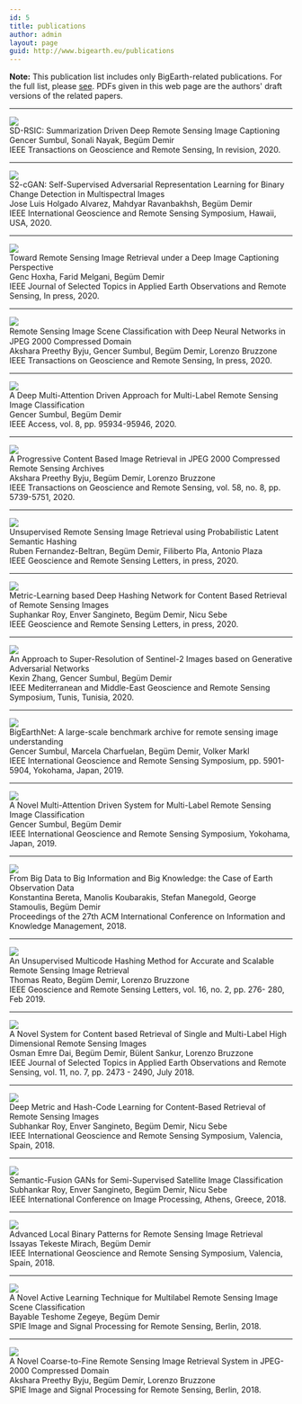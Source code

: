 ```yaml
---
id: 5
title: publications
author: admin
layout: page
guid: http://www.bigearth.eu/publications
---
```

<div class="bg-faded p-4 my-4">
	<div class="bg-faded p-4 my-4">
		<p>
			<b>Note:</b> This publication list includes only BigEarth-related publications. For the full list, please <a href="http://begumdemir.com/papers.html" target="_blank">see</a>. PDFs given in this web page are the authors' draft versions of the related papers.
		</p>
		<hr />
		<div class="row">
			<div class="col-lg-3 col-lg-12-pull">
				<img class="publication-image mx-auto d-block" src="assets/publications/images/SD-RSIC.jpg">
			</div>
			<div class="col-lg-9 col-lg-12-push">
				<span class="publication-title">SD-RSIC: Summarization Driven Deep Remote Sensing Image Captioning</span><br />
				Gencer Sumbul, Sonali Nayak, Begüm Demir<br />
				IEEE Transactions on Geoscience and Remote Sensing, In revision, 2020.<br />
				<a class="publication-icon" href="https://arxiv.org/pdf/2006.08432.pdf" target="_blank"><i class="fa fa-file-pdf-o text-color-be"></i></a>
			</div>
		</div>
		<hr />
		<div class="row">
			<div class="col-lg-3 col-lg-12-pull">
				<img class="publication-image mx-auto d-block" src="assets/publications/images/S2-cGAN.jpg">
			</div>
			<div class="col-lg-9 col-lg-12-push">
				<span class="publication-title">S2-cGAN: Self-Supervised Adversarial Representation Learning for Binary Change Detection in Multispectral Images</span> <br />
				Jose Luis Holgado Alvarez, Mahdyar Ravanbakhsh, Begüm Demir<br />
				IEEE International Geoscience and Remote Sensing Symposium, Hawaii, USA, 2020.<br />
				<a class="publication-icon" href="https://arxiv.org/abs/2007.02565" target="_blank"><i class="fa fa-file-pdf-o text-color-be"></i></a>
				<a class="publication-icon" href="https://gitlab.tubit.tu-berlin.de/rsim/S2-cGAN" target="_blank"><i class="fa fa-github text-color-be"></i></a>
			</div>
		</div>
		<hr />
		<div class="row">
			<div class="col-lg-3 col-lg-12-pull">
				<img class="publication-image mx-auto d-block" src="assets/publications/images/HoxhaDemirMelgani.png">
			</div>
			<div class="col-lg-9 col-lg-12-push">
				<span class="publication-title">Toward Remote Sensing Image Retrieval under a Deep Image Captioning Perspective</span> <br />
				Genc Hoxha, Farid Melgani, Begüm Demir<br />
				IEEE Journal of Selected Topics in Applied Earth Observations and Remote Sensing, In press, 2020.<br />
				<a class="publication-icon" href="https://ieeexplore.ieee.org/stamp/stamp.jsp?tp=&arnumber=9154525" target="_blank"><i class="fa fa-file-pdf-o text-color-be"></i></a>
			</div>
		</div>
		<hr />
		<div class="row">
			<div class="col-lg-3 col-lg-12-pull">
				<img class="publication-image mx-auto d-block" src="assets/publications/images/JPEG2000-Compressed-ByjuSumbulDemirBruzzone.png">
			</div>
			<div class="col-lg-9 col-lg-12-push">
				<span class="publication-title">Remote Sensing Image Scene Classiﬁcation with Deep Neural Networks in JPEG 2000 Compressed Domain</span> <br />
				Akshara Preethy Byju, Gencer Sumbul, Begüm Demir, Lorenzo Bruzzone<br />
				IEEE Transactions on Geoscience and Remote Sensing, In press, 2020.<br />
				<a class="publication-icon" href="https://arxiv.org/abs/2006.11529" target="_blank"><i class="fa fa-file-pdf-o text-color-be"></i></a>
			</div>
		</div>
		<hr />
		<div class="row">
			<div class="col-lg-3 col-lg-12-pull">
				<img class="publication-image mx-auto d-block" src="assets/publications/images/MAML-RSIC.jpg">
			</div>
			<div class="col-lg-9 col-lg-12-push">
				<span class="publication-title">A Deep Multi-Attention Driven Approach for Multi-Label Remote Sensing Image Classification</span> <br />
				Gencer Sumbul, Begüm Demir<br />
				IEEE Access, vol. 8, pp. 95934-95946, 2020.<br />
				<a class="publication-icon" href="https://ieeexplore.ieee.org/stamp/stamp.jsp?tp=&arnumber=9096309" target="_blank"><i class="fa fa-file-pdf-o text-color-be"></i></a>
				<a class="publication-icon" href="https://gitlab.tubit.tu-berlin.de/rsim/MAML-RSIC" target="_blank"><i class="fa fa-github text-color-be"></i></a>
			</div>
		</div>
		<hr />
		<div class="row">
			<div class="col-lg-3 col-lg-12-pull">
				<img class="publication-image mx-auto d-block" src="./assets/images/bigearth.png">
			</div>
			<div class="col-lg-9 col-lg-12-push">
				<span class="publication-title">A Progressive Content Based Image Retrieval in JPEG 2000 Compressed Remote Sensing Archives</span> <br />
				Akshara Preethy Byju, Begüm Demir, Lorenzo Bruzzone<br />
				IEEE Transactions on Geoscience and Remote Sensing, vol. 58, no. 8, pp. 5739-5751, 2020.<br />
				<a class="publication-icon" href="assets/publications/pdfs/PCBIR_2020.pdf" target="_blank"><i class="fa fa-file-pdf-o text-color-be"></i></a>
			</div>
		</div>
		<hr />
		<div class="row">
			<div class="col-lg-3 col-lg-12-pull">
				<img class="publication-image mx-auto d-block" src="assets/publications/images/URSIRuPLSH.png">
			</div>
			<div class="col-lg-9 col-lg-12-push">
				<span class="publication-title">Unsupervised Remote Sensing Image Retrieval using Probabilistic Latent Semantic Hashing</span><br />
				Ruben Fernandez-Beltran, Begüm Demir, Filiberto Pla, Antonio Plaza<br />
				IEEE Geoscience and Remote Sensing Letters, in press, 2020.<br />
				<a class="publication-icon" href="assets/publications/pdfs/GRSL_Probabilistic_Latent_Semantic_Hashing_Codes_2020.pdf" target="_blank"><i class="fa fa-file-pdf-o text-color-be"></i></a>
			</div>
		</div>
		<hr />
		<div class="row">
			<div class="col-lg-3 col-lg-12-pull">
				<img class="publication-image mx-auto d-block" src="assets/publications/images/MiLAN.png">
			</div>
			<div class="col-lg-9 col-lg-12-push">
				<span class="publication-title">Metric-Learning based Deep Hashing Network for Content Based Retrieval of Remote Sensing Images</span><br />
				Suphankar Roy, Enver Sangineto, Begüm Demir, Nicu Sebe<br />
				IEEE Geoscience and Remote Sensing Letters, in press, 2020.<br />
				<a class="publication-icon" href="https://arxiv.org/abs/1904.01258" target="_blank"><i class="fa fa-file-pdf-o text-color-be"></i></a>
			</div>
		</div>
		<hr />
		<div class="row">
			<div class="col-lg-3 col-lg-12-pull">
				<img class="publication-image mx-auto d-block" src="assets/publications/images/SR-GAN.jpg">
			</div>
			<div class="col-lg-9 col-lg-12-push">
				<span class="publication-title">An Approach to Super-Resolution of Sentinel-2 Images based on Generative Adversarial Networks</span> <br />
				Kexin Zhang, Gencer Sumbul, Begüm Demir<br />
				IEEE Mediterranean and Middle-East Geoscience and Remote Sensing Symposium, Tunis, Tunisia, 2020.<br />
				<a class="publication-icon" href="https://arxiv.org/pdf/1912.06013.pdf" target="_blank"><i class="fa fa-file-pdf-o text-color-be"></i></a>
			</div>
		</div>
		<hr />
		<div class="row">
			<div class="col-lg-3 col-lg-12-pull">
				<img class="publication-image mx-auto d-block" src="assets/publications/images/BigEarthNet_IGARSS_2019.png">
			</div>
			<div class="col-lg-9 col-lg-12-push">
				<span class="publication-title">BigEarthNet: A large-scale benchmark archive for remote sensing image understanding</span> <br />
				Gencer Sumbul, Marcela Charfuelan, Begüm Demir, Volker Markl<br />
				IEEE International Geoscience and Remote Sensing Symposium, pp. 5901-5904, Yokohama, Japan, 2019.<br />
				<a class="publication-icon" href="assets/publications/pdfs/BigEarthNet_IGARSS_2019.pdf" target="_blank"><i class="fa fa-file-pdf-o text-color-be"></i></a>
 				<a class="publication-icon" href="http://bigearth.net" target="_blank"><i class="fa fa-database text-color-be"></i></a>
			</div>
		</div>
		<hr />
		<div class="row">
			<div class="col-lg-3 col-lg-12-pull">
				<img class="publication-image mx-auto d-block" src="assets/publications/images/CNN_RNN_IGARSS.png">
			</div>
			<div class="col-lg-9 col-lg-12-push">
				<span class="publication-title">A Novel Multi-Attention Driven System for Multi-Label Remote Sensing Image Classification</span> <br />
				Gencer Sumbul, Begüm Demir<br />
				IEEE International Geoscience and Remote Sensing Symposium, Yokohama, Japan, 2019.<br />
				<a class="publication-icon" href="assets/publications/pdfs/CNN_RNN_IGARSS.pdf" target="_blank"><i class="fa fa-file-pdf-o text-color-be"></i></a>
				<a class="publication-icon" href="http://bigearth.net" target="_blank"><i class="fa fa-database text-color-be"></i></a>
			</div>
		</div>
		<hr />
		<div class="row">			
			<div class="col-lg-3 col-lg-12-pull">
				<img class="publication-image mx-auto d-block" src="assets/publications/images/CASEEO-BeretaKoubarakisManegoldStamoulisDemirFinal.png">
			</div>
			<div class="col-lg-9 col-lg-12-push">
				<span class="publication-title">From Big Data to Big Information and Big Knowledge: the Case of Earth Observation Data</span> <br />
				Konstantina Bereta, Manolis Koubarakis, Stefan Manegold, George Stamoulis, Begüm Demir<br />
				Proceedings of the 27th ACM International Conference on Information and Knowledge Management, 2018.<br />
				<a class="publication-icon" href="assets/publications/pdfs/CASEEO-BeretaKoubarakisManegoldStamoulisDemirFinal.pdf" target="_blank"><i class="fa fa-file-pdf-o text-color-be"></i></a>
			</div>
		</div>
		<hr />	
		<div class="row">			
			<div class="col-lg-3 col-lg-12-pull">
				<img class="publication-image mx-auto d-block" src="assets/publications/images/MultiCode-ThomasFinal.png">
			</div>
			<div class="col-lg-9 col-lg-12-push">
				<span class="publication-title">An Unsupervised Multicode Hashing Method for Accurate and Scalable Remote Sensing Image Retrieval</span> <br />
				Thomas Reato, Begüm Demir, Lorenzo Bruzzone <br />
				IEEE Geoscience and Remote Sensing Letters, vol. 16, no. 2, pp. 276- 280, Feb 2019.<br />
				<a class="publication-icon" href="assets/publications/pdfs/MCH-ReatoDemirBruzzone.pdf" target="_blank"><i class="fa fa-file-pdf-o text-color-be"></i></a>
				<a class="publication-icon" href="http://bigearth.eu/datasets.html" target="_blank"><i class="fa fa-database text-color-be"></i></a>
			</div>
		</div>
		<hr />		
		<div class="row">			
			<div class="col-lg-3 col-lg-12-pull">
				<img class="publication-image mx-auto d-block" src="assets/publications/images/BoSV-DaiSankurDemirFinal.png">
			</div>
			<div class="col-lg-9 col-lg-12-push">
				<span class="publication-title">A Novel System for Content based Retrieval of Single and Multi-Label High Dimensional Remote Sensing Images</span> <br />
				Osman Emre Dai, Begüm Demir, Bülent Sankur, Lorenzo Bruzzone <br />
				IEEE Journal of Selected Topics in Applied Earth Observations and Remote Sensing, vol. 11, no. 7, pp.  2473 - 2490, July 2018.<br />
				<a class="publication-icon" href="assets/publications/pdfs/A-Novel-System-for-Content-based-Retrieval-of-Single-and-Multi-Label-High-Dimensional-Remote-Sensing-Images.pdf" target="_blank"><i class="fa fa-file-pdf-o text-color-be"></i></a>
				<a class="publication-icon" href="http://bit.ly/Ankara_HSI_Archive" target="_blank"><i class="fa fa-database text-color-be"></i></a>
			</div>
		</div>
		<hr />
		<div class="row">
			<div class="col-lg-3 col-lg-12-pull">
				<img class="publication-image mx-auto d-block" src="assets/publications/images/MHCLN-RoySanginetoDemirSebeFinal.png" />
			</div>
			<div class="col-lg-9 col-lg-12-push">
				<span class="publication-title">Deep Metric and Hash-Code Learning for Content-Based Retrieval of Remote Sensing Images</span>
				<br />
				Subhankar Roy, Enver Sangineto, Begüm Demir, Nicu Sebe<br />
				IEEE International Geoscience and Remote Sensing Symposium, Valencia, Spain, 2018. <br>
				<a class="publication-icon" href="assets/publications/pdfs/MHCLN-RoySanginetoDemirSebeFinal.pdf" target="_blank"><i class="publication-icon fa fa-file-pdf-o text-color-be"></i></a>
				<a class="publication-icon" href="https://github.com/MLEnthusiast/MHCLN" target="_blank"><i class="fa fa-github text-color-be"></i></a>
			</div>
		</div>
		<hr />
		<div class="row">
			<div class="col-lg-3 col-lg-12-pull">
				<img class="publication-image mx-auto d-block" src="assets/publications/images/SGSSIC-RoySanginetoDemirSebeFinal.jpg" />
			</div>
			<div class="col-lg-9 col-lg-12-push">
				<span class="publication-title">Semantic-Fusion GANs for Semi-Supervised Satellite Image Classification</span>
				<br />
				Subhankar Roy, Enver Sangineto, Begüm Demir, Nicu Sebe<br />
				IEEE International Conference on Image Processing, Athens, Greece, 2018. <br>
				<a class="publication-icon" href="assets/publications/pdfs/SGSSIC-RoySanginetoDemirSebeFinal.pdf" target="_blank"><i class="publication-icon fa fa-file-pdf-o text-color-be"></i></a>
				<a class="publication-icon" href="https://github.com/MLEnthusiast/SFGAN" target="_blank"><i class="fa fa-github text-color-be"></i></a>
			</div>
		</div>
		<hr />
		<div class="row">
			<div class="col-lg-3 col-lg-12-pull">
				<img class="publication-image mx-auto d-block" src="./assets/images/bigearth.png">
			</div>
			<div class="col-lg-9 col-lg-12-push">
				<span class="publication-title">Advanced Local Binary Patterns for Remote Sensing Image Retrieval</span>
				<br />
				Issayas Tekeste Mirach, Begüm Demir<br />
				IEEE International Geoscience and Remote Sensing Symposium, Valencia, Spain, 2018.<br>
				<a class="publication-icon" href="assets/publications/pdfs/Advanced-Local-Binary-Patterns-for-Remote-Sensing-Image-Retrieval.pdf" target="_blank"><i class="publication-icon fa fa-file-pdf-o text-color-be"></i></a>
			</div>
		</div>
		<hr />
		<div class="row">
			<div class="col-lg-3 col-lg-12-pull">
				<img class="publication-image mx-auto d-block" src="assets/publications/images/MLAL-BayableFinal.png" />
			</div>
			<div class="col-lg-9 col-lg-12-push">
				<span class="publication-title">A Novel Active Learning Technique for Multilabel Remote Sensing Image Scene Classification</span>
				<br />
				Bayable Teshome Zegeye, Begüm Demir<br />
				SPIE Image and Signal Processing for Remote Sensing, Berlin, 2018.
			</div>
		</div>
		<hr />
		<div class="row">
			<div class="col-lg-3 col-lg-12-pull">
				<img class="publication-image mx-auto d-block" src="assets/publications/images/CtF-AksharaFinal.png" />
			</div>
			<div class="col-lg-9 col-lg-12-push">
				<span class="publication-title">A Novel Coarse-to-Fine Remote Sensing Image Retrieval System in JPEG-2000 Compressed Domain</span>
				<br />
				Akshara Preethy Byju, Begüm Demir, Lorenzo Bruzzone<br />
				SPIE Image and Signal Processing for Remote Sensing, Berlin, 2018.
			</div>
		</div>
	</div>
</div>

<!-- Modal -->
<!-- The Modal -->
<div id="modalBox" class="modal">
  <span class="close">&times;</span>
  <img class="modal-content" id="modalImg" />
  <div id="caption"></div>
</div>

<script type="text/javascript">
	
// Get the modal
var modal = document.getElementById('modalBox');

// Get the image and insert it inside the modal - use its "alt" text as a caption
// var img = document.getElementById('dspImg');
var modalImg = document.getElementById("modalImg");
var captionText = document.getElementById("caption");

publication_images = document.getElementsByClassName("publication-image");

for (var i = publication_images.length - 1; i >= 0; i--) {
	img = publication_images[i]

	img.onclick = function(){
	    modal.style.display = "block";
	    modalImg.src = this.src;
	    captionText.innerHTML = this.alt;
	}
}

// Get the <span> element that closes the modal
var span = document.getElementsByClassName("close")[0];

// When the user clicks on <span> (x), close the modal
span.onclick = function() { 
    modal.style.display = "none";
}

// When user clicks into the modal, close the modal
modal.addEventListener('click',function(){
 	this.style.display="none";
})

// When user hits ESC, close the modal 
document.addEventListener("keydown", function(event) {
	if (event.keyCode == 27) {
		modal.style.display="none";
	}
})
</script>

<style type="text/css">
 /* Style the Image Used to Trigger the Modal */
.publication-image:hover {
	opacity: 0.7;
	cursor: pointer;
}

/* The Modal (background) */
.modal {
    display: none; /* Hidden by default */
    position: fixed; /* Stay in place */
    z-index: 1; /* Sit on top */
    padding-top: 100px; /* Location of the box */
    left: 0;
    top: 0;
    width: 100%; /* Full width */
    height: 100%; /* Full height */
    overflow: auto; /* Enable scroll if needed */
    background-color: rgb(0,0,0); /* Fallback color */
    background-color: rgba(0,0,0,0.9); /* Black w/ opacity */
    z-index: 2030;
}

/* Modal Content (Image) */
.modal-content {
    margin: auto;
    display: block;
    width: 80%;
    max-width: 700px;
}

/* Caption of Modal Image (Image Text) - Same Width as the Image */
#caption {
    margin: auto;
    display: block;
    width: 80%;
    max-width: 700px;
    text-align: center;
    color: #ccc;
    padding: 10px 0;
    height: 150px;
}

/* Add Animation - Zoom in the Modal */
.modal-content, #caption {
    animation-name: zoom;
    animation-duration: 0.6s;
}

@keyframes zoom {
    from {transform:scale(0)}
    to {transform:scale(1)}
}

/* The Close Button */
.close {
    position: absolute;
    top: 15px;
    right: 35px;
    color: #f1f1f1;
    font-size: 40px;
    font-weight: bold;
    transition: 0.3s;
}

.close:hover,
.close:focus {
    color: #bbb;
    text-decoration: none;
    cursor: pointer;
}

/* 100% Image Width on Smaller Screens */
@media only screen and (max-width: 700px){
    .modal-content {
        width: 100%;
    }
}  
</style>




